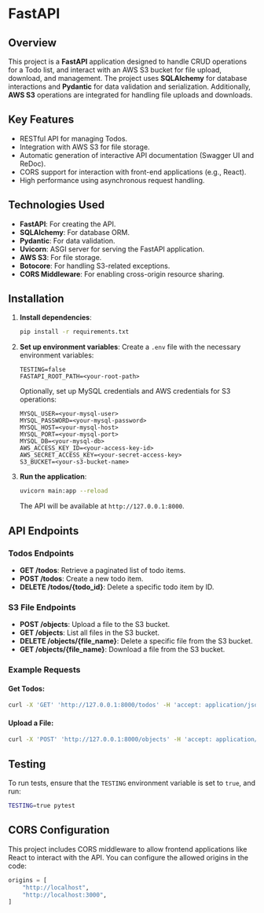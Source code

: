 # FastAPI

## Overview

This project is a **FastAPI** application designed to handle CRUD operations for a Todo list, and interact with an AWS S3 bucket for file upload, download, and management. The project uses **SQLAlchemy** for database interactions and **Pydantic** for data validation and serialization. Additionally, **AWS S3** operations are integrated for handling file uploads and downloads.

## Key Features

- RESTful API for managing Todos.
- Integration with AWS S3 for file storage.
- Automatic generation of interactive API documentation (Swagger UI and ReDoc).
- CORS support for interaction with front-end applications (e.g., React).
- High performance using asynchronous request handling.

## Technologies Used

- **FastAPI**: For creating the API.
- **SQLAlchemy**: For database ORM.
- **Pydantic**: For data validation.
- **Uvicorn**: ASGI server for serving the FastAPI application.
- **AWS S3**: For file storage.
- **Botocore**: For handling S3-related exceptions.
- **CORS Middleware**: For enabling cross-origin resource sharing.

## Installation

1. **Install dependencies**:

   ```bash
   pip install -r requirements.txt
   ```

2. **Set up environment variables**:
   Create a `.env` file with the necessary environment variables:

   ```
   TESTING=false
   FASTAPI_ROOT_PATH=<your-root-path>
   ```

   Optionally, set up MySQL credentials and AWS credentials for S3 operations:

   ```
   MYSQL_USER=<your-mysql-user>
   MYSQL_PASSWORD=<your-mysql-password>
   MYSQL_HOST=<your-mysql-host>
   MYSQL_PORT=<your-mysql-port>
   MYSQL_DB=<your-mysql-db>
   AWS_ACCESS_KEY_ID=<your-access-key-id>
   AWS_SECRET_ACCESS_KEY=<your-secret-access-key>
   S3_BUCKET=<your-s3-bucket-name>
   ```

3. **Run the application**:

   ```bash
   uvicorn main:app --reload
   ```

   The API will be available at `http://127.0.0.1:8000`.

## API Endpoints

### Todos Endpoints

- **GET /todos**: Retrieve a paginated list of todo items.
- **POST /todos**: Create a new todo item.
- **DELETE /todos/{todo_id}**: Delete a specific todo item by ID.

### S3 File Endpoints

- **POST /objects**: Upload a file to the S3 bucket.
- **GET /objects**: List all files in the S3 bucket.
- **DELETE /objects/{file_name}**: Delete a specific file from the S3 bucket.
- **GET /objects/{file_name}**: Download a file from the S3 bucket.

### Example Requests

#### Get Todos:
```bash
curl -X 'GET' 'http://127.0.0.1:8000/todos' -H 'accept: application/json'
```

#### Upload a File:
```bash
curl -X 'POST' 'http://127.0.0.1:8000/objects' -H 'accept: application/json' -F 'file=@/path/to/your/file'
```

## Testing

To run tests, ensure that the `TESTING` environment variable is set to `true`, and run:

```bash
TESTING=true pytest
```

## CORS Configuration

This project includes CORS middleware to allow frontend applications like React to interact with the API. You can configure the allowed origins in the code:

```python
origins = [
    "http://localhost",
    "http://localhost:3000",
]
```

